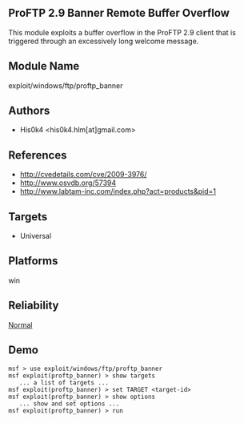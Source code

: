 ## ProFTP 2.9 Banner Remote Buffer Overflow

This module exploits a buffer overflow in the ProFTP 2.9 
client that is triggered through an excessively long welcome 
message.


## Module Name
exploit/windows/ftp/proftp_banner

## Authors
* His0k4 <his0k4.hlm[at]gmail.com>


## References
* http://cvedetails.com/cve/2009-3976/
* http://www.osvdb.org/57394
* http://www.labtam-inc.com/index.php?act=products&pid=1



## Targets
* Universal


## Platforms
win

## Reliability
[Normal](https://github.com/rapid7/metasploit-framework/wiki/Exploit-Ranking)

## Demo

```
msf > use exploit/windows/ftp/proftp_banner
msf exploit(proftp_banner) > show targets
   ... a list of targets ...
msf exploit(proftp_banner) > set TARGET <target-id>
msf exploit(proftp_banner) > show options
   ... show and set options ...
msf exploit(proftp_banner) > run
```
    
    